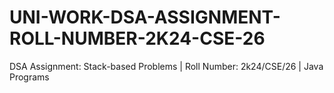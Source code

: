# UNI-WORK-DSA-ASSIGNMENT-ROLL-NUMBER-2K24-CSE-26
DSA Assignment: Stack-based Problems | Roll Number: 2k24/CSE/26 | Java Programs

